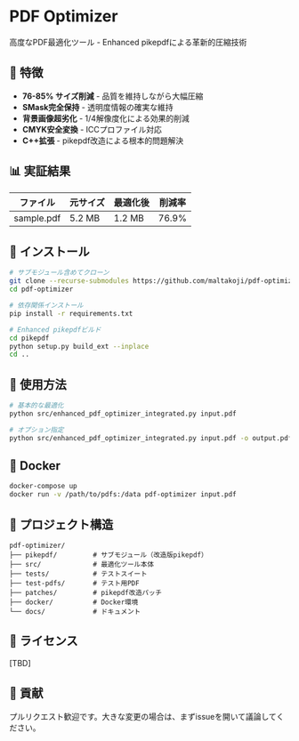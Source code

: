 # PDF Optimizer

高度なPDF最適化ツール - Enhanced pikepdfによる革新的圧縮技術

## 🚀 特徴

- **76-85% サイズ削減** - 品質を維持しながら大幅圧縮
- **SMask完全保持** - 透明度情報の確実な維持
- **背景画像超劣化** - 1/4解像度化による効果的削減
- **CMYK安全変換** - ICCプロファイル対応
- **C++拡張** - pikepdf改造による根本的問題解決

## 📊 実証結果

| ファイル | 元サイズ | 最適化後 | 削減率 |
|---------|---------|----------|--------|
| sample.pdf | 5.2 MB | 1.2 MB | 76.9% |

## 🔧 インストール

```bash
# サブモジュール含めてクローン
git clone --recurse-submodules https://github.com/maltakoji/pdf-optimizer.git
cd pdf-optimizer

# 依存関係インストール
pip install -r requirements.txt

# Enhanced pikepdfビルド
cd pikepdf
python setup.py build_ext --inplace
cd ..
```

## 📝 使用方法

```bash
# 基本的な最適化
python src/enhanced_pdf_optimizer_integrated.py input.pdf

# オプション指定
python src/enhanced_pdf_optimizer_integrated.py input.pdf -o output.pdf -q 70 --dpi 150
```

## 🐳 Docker

```bash
docker-compose up
docker run -v /path/to/pdfs:/data pdf-optimizer input.pdf
```

## 📁 プロジェクト構造

```
pdf-optimizer/
├── pikepdf/         # サブモジュール（改造版pikepdf）
├── src/             # 最適化ツール本体
├── tests/           # テストスイート
├── test-pdfs/       # テスト用PDF
├── patches/         # pikepdf改造パッチ
├── docker/          # Docker環境
└── docs/            # ドキュメント
```

## 📄 ライセンス

[TBD]

## 🤝 貢献

プルリクエスト歓迎です。大きな変更の場合は、まずissueを開いて議論してください。

